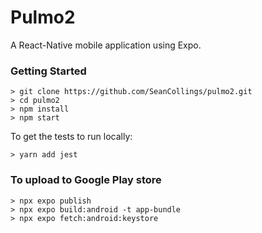 # Pulmo2

A React-Native mobile application using Expo.

### Getting Started

```
> git clone https://github.com/SeanCollings/pulmo2.git
> cd pulmo2
> npm install
> npm start
```

To get the tests to run locally:

```
> yarn add jest
```

### To upload to Google Play store

```
> npx expo publish
> npx expo build:android -t app-bundle
> npx expo fetch:android:keystore
```
